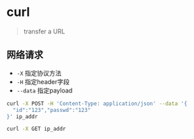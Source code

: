 # curl

> transfer a URL

## 网络请求

- `-X` 指定协议方法
- `-H` 指定header字段
- `--data` 指定payload

```bash
curl -X POST -H 'Content-Type: application/json' --data '{
  "id":"123","passwd":"123"
}' ip_addr
```

```bash
curl -X GET ip_addr
```